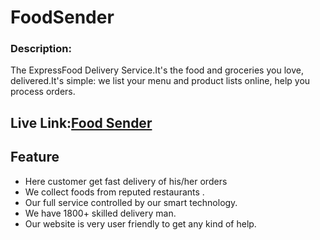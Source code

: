 # FoodSender

### Description:

The ExpressFood Delivery Service.It's the food and groceries you love, delivered.It's simple: we list your menu and product lists online, help you process orders.

## Live Link:[Food Sender](https://food-sender-muhammadsabbir.web.app/)

## Feature

- Here customer get fast delivery of his/her orders
- We collect foods from reputed restaurants .
- Our full service controlled by our smart technology.
- We have 1800+ skilled delivery man.
- Our website is very user friendly to get any kind of help.
